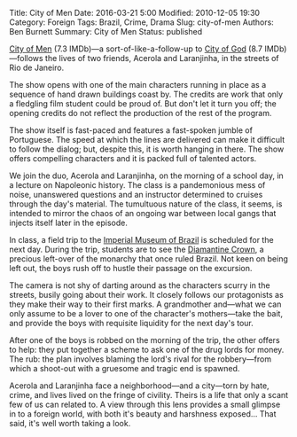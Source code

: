 Title: City of Men
Date: 2016-03-21 5:00
Modified: 2010-12-05 19:30
Category: Foreign
Tags: Brazil, Crime, Drama
Slug: city-of-men
Authors: Ben Burnett
Summary: City of Men
Status: published

[City of Men](http://www.imdb.com/title/tt0870090/) (7.3 IMDb)&mdash;a
sort-of-like-a-follow-up to [City of
God](http://www.imdb.com/title/tt0317248/) (8.7 IMDb)&mdash;follows
the lives of two friends, Acerola and Laranjinha, in the streets of
Rio de Janeiro.

The show opens with one of the main characters running in place as a
sequence of hand drawn buildings coast by. The credits are work that
only a fledgling film student could be proud of. But don't let it turn
you off; the opening credits do not reflect the production of the rest
of the program.

The show itself is fast-paced and features a fast-spoken jumble of
Portuguese. The speed at which the lines are delivered can make it
difficult to follow the dialog; but, despite this, it is worth hanging
in there. The show offers compelling characters and it is packed full
of talented actors.

We join the duo, Acerola and Laranjinha, on the morning of a school
day, in a lecture on Napoleonic history. The class is a pandemonious
mess of noise, unanswered questions and an instructor determined to
cruises through the day's material. The tumultuous nature of the
class, it seems, is intended to mirror the chaos of an ongoing war
between local gangs that injects itself later in the episode.

In class, a field trip to the [Imperial Museum of
Brazil](https://en.wikipedia.org/wiki/Imperial_Museum_of_Brazil) is
scheduled for the next day. During the trip, students are to see the
[Diamantine
Crown](https://en.wikipedia.org/wiki/Imperial_Crown_of_Brazil), a
precious left-over of the monarchy that once ruled Brazil. Not keen on
being left out, the boys rush off to hustle their passage on the
excursion.

The camera is not shy of darting around as the characters scurry in
the streets, busily going about their work. It closely follows our
protagonists as they make their way to their first marks. A
grandmother and&mdash;what we can only assume to be a lover to one of
the character's mothers&mdash;take the bait, and provide the boys with
requisite liquidity for the next day's tour.

After one of the boys is robbed on the morning of the trip, the other
offers to help: they put together a scheme to ask one of the drug
lords for money. The rub: the plan involves blaming the lord's rival
for the robbery&mdash;from which a shoot-out with a gruesome and
tragic end is spawned.

Acerola and Laranjinha face a neighborhood&mdash;and a city&mdash;torn
by hate, crime, and lives lived on the fringe of civility. Theirs is a
life that only a scant few of us can related to. A view through this
lens provides a small glimpse in to a foreign world, with both it's
beauty and harshness exposed... That said, it's well worth taking a
look.
